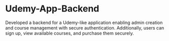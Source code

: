 # Udemy-App-Backend
Developed a backend for a Udemy-like application enabling admin creation and course management with secure authentication. Additionally, users can sign up, view available courses, and purchase them securely.
